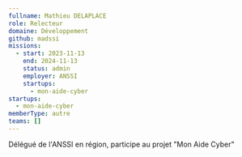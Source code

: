 ```yaml
---
fullname: Mathieu DELAPLACE
role: Relecteur
domaine: Développement
github: madssi
missions:
  - start: 2023-11-13
    end: 2024-11-13
    status: admin
    employer: ANSSI
    startups:
      - mon-aide-cyber
startups:
  - mon-aide-cyber
memberType: autre
teams: []
---
```

Délégué de l'ANSSI en région, participe au projet "Mon Aide Cyber"